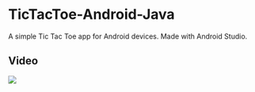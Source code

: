 # TicTacToe-Android-Java

A simple Tic Tac Toe app for Android devices. Made with Android Studio. 

## Video
[![](https://img.youtube.com/vi/Cb8F4b99ZAo/0.jpg)](https://www.youtube.com/watch?v=Cb8F4b99ZAo)
